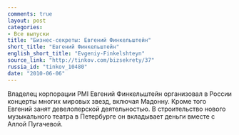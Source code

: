 ```yaml
---
comments: true
layout: post
categories:
- Все выпуски
title: "Бизнес-секреты: Евгений Финкельштейн"
short_title: "Евгений Финкельштейн"
english_short_title: "Evgeniy-Finkelshteyn"
source_link: "http://tinkov.com/bizsekrety/37"
russia_id: "tinkov_10480"
date: "2010-06-06"
---
```

Владелец корпорации PMI Евгений Финкельштейн организовал в России концерты многих мировых звезд, включая Мадонну. Кроме того Евгений занят девелоперской деятельностью. В строительство нового музыкального театра в Петербурге он вкладывает деньги вместе с Аллой Пугачевой.
